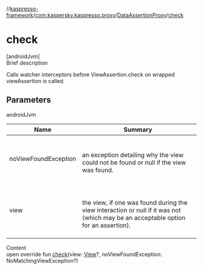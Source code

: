 //[kaspresso-framework](../../index.md)/[com.kaspersky.kaspresso.proxy](../index.md)/[DataAssertionProxy](index.md)/[check](check.md)



# check  
[androidJvm]  
Brief description  


Calls watcher interceptors before ViewAssertion.check on wrapped viewAssertion is called.



## Parameters  
  
androidJvm  
  
|  Name|  Summary| 
|---|---|
| noViewFoundException| <br><br>an exception detailing why the view could not be found or null if     the view was found.<br><br>
| view| <br><br>the view, if one was found during the view interaction or null if it was not (which     may be an acceptable option for an assertion).<br><br>
  
  
Content  
open override fun [check](check.md)(view: [View](https://developer.android.com/reference/kotlin/android/view/View.html)?, noViewFoundException: NoMatchingViewException?)  



